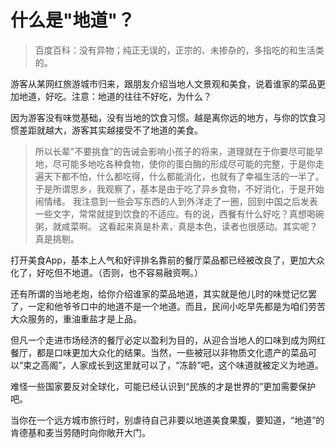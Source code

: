# 什么是"地道"？

> 百度百科：没有异物；纯正无误的，正宗的、未掺杂的，多指吃的和生活类的。

游客从某网红旅游城市归来，跟朋友介绍当地人文景观和美食，说着谁家的菜品更加地道，好吃。注意：地道的往往不好吃，为什么？

因为游客没有味觉基础，没有当地的饮食习惯。越是离你远的地方，与你的饮食习惯差距就越大，游客其实越接受不了地道的美食。

> 所以长辈"不要挑食"的告诫会影响小孩子的将来，道理就在于你要尽可能早地，尽可能多地吃各种食物，使你的蛋白酶的形成尽可能的完整，于是你走遍天下都不怕，什么都吃得，什么都能消化，也就有了幸福生活的一半了。
于是所谓思乡，我观察了，基本是由于吃了异乡食物，不好消化，于是开始闹情绪。
我注意到一些会写东西的人到外洋走了一圈，回到中国之后发表一些文字，常常就提到饮食的不适应。有的说，西餐有什么好吃？真想喝碗粥，就咸菜啊。
这看起来真是朴素，真是本色，读者也很感动。其实呢？真是挑剔。

打开美食App，基本上人气和好评排名靠前的餐厅菜品都已经被改良了，更加大众化了，好吃但不地道。（否则，也不容易融资啊。）

还有所谓的当地老炮，给你介绍谁家的菜品地道，其实就是他儿时的味觉记忆罢了，一定和他爷爷口中的地道不是一个地道。而且，民间小吃早先都是为咱们劳苦大众服务的，重油重盐才是上品。

但凡一个走进市场经济的餐厅必定以盈利为目的，从迎合当地人的口味到成为网红餐厅，都是口味更加大众化的结果。当然，一些被冠以非物质文化遗产的菜品可以“束之高阁”，人家成长到这里就可以了，“冻龄”吧，这个味道就被定义为地道。

难怪一些国家要反对全球化，可能已经认识到“民族的才是世界的”更加需要保护吧。

当你在一个远方城市旅行时，别虐待自己非要以地道美食果腹，要知道，“地道”的肯德基和麦当劳随时向你敞开大门。
